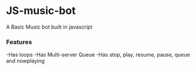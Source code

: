 # JS-music-bot
A Basic Music bot built in javascript

### Features ###

-Has loops
-Has Multi-server Queue
-Has stop, play, resume, pause, queue and nowplaying
